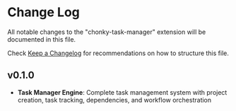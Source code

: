 # Change Log

All notable changes to the "chonky-task-manager" extension will be documented in this file.

Check [Keep a Changelog](http://keepachangelog.com/) for recommendations on how to structure this file.

## v0.1.0
- **Task Manager Engine**: Complete task management system with project creation, task tracking, dependencies, and workflow orchestration
